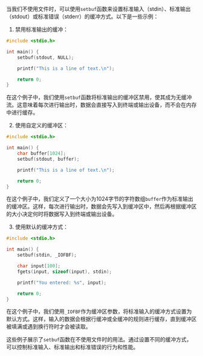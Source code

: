 当我们不使用文件时，可以使用`setbuf`函数来设置标准输入（stdin）、标准输出（stdout）或标准错误（stderr）的缓冲方式。以下是一些示例：

1. 禁用标准输出的缓冲：
```c
#include <stdio.h>

int main() {
    setbuf(stdout, NULL);

    printf("This is a line of text.\n");

    return 0;
}
```
在这个例子中，我们使用`setbuf`函数将标准输出的缓冲区禁用，使其成为无缓冲流。这意味着每次进行输出时，数据会直接写入到终端或输出设备，而不会在内存中进行缓存。

2. 使用自定义的缓冲区：
```c
#include <stdio.h>

int main() {
    char buffer[1024];
    setbuf(stdout, buffer);

    printf("This is a line of text.\n");

    return 0;
}
```
在这个例子中，我们定义了一个大小为1024字节的字符数组`buffer`作为标准输出的缓冲区。这样，每次进行输出时，数据会先写入到缓冲区中，然后再根据缓冲区的大小决定何时将数据写入到终端或输出设备。

3. 使用默认的缓冲方式：
```c
#include <stdio.h>

int main() {
    setbuf(stdin, _IOFBF);

    char input[100];
    fgets(input, sizeof(input), stdin);

    printf("You entered: %s", input);

    return 0;
}
```
在这个例子中，我们使用`_IOFBF`作为缓冲区参数，将标准输入的缓冲方式设置为默认方式。这样，输入的数据会根据行缓冲或全缓冲的规则进行缓存，直到缓冲区被填满或遇到换行符时才会被读取。

这些例子展示了`setbuf`函数在不使用文件时的用法。通过设置不同的缓冲方式，可以控制标准输入、标准输出和标准错误的行为和性能。
